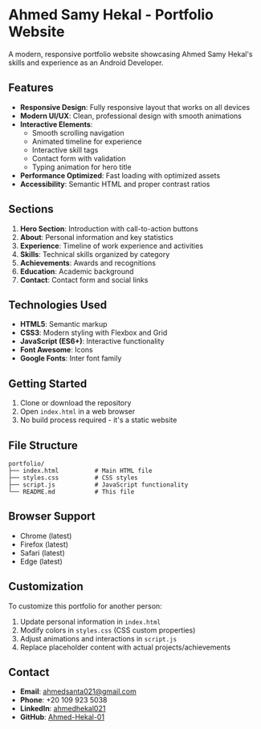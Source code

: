 # Ahmed Samy Hekal - Portfolio Website

A modern, responsive portfolio website showcasing Ahmed Samy Hekal's skills and experience as an Android Developer.

## Features

- **Responsive Design**: Fully responsive layout that works on all devices
- **Modern UI/UX**: Clean, professional design with smooth animations
- **Interactive Elements**:
  - Smooth scrolling navigation
  - Animated timeline for experience
  - Interactive skill tags
  - Contact form with validation
  - Typing animation for hero title
- **Performance Optimized**: Fast loading with optimized assets
- **Accessibility**: Semantic HTML and proper contrast ratios

## Sections

1. **Hero Section**: Introduction with call-to-action buttons
2. **About**: Personal information and key statistics
3. **Experience**: Timeline of work experience and activities
4. **Skills**: Technical skills organized by category
5. **Achievements**: Awards and recognitions
6. **Education**: Academic background
7. **Contact**: Contact form and social links

## Technologies Used

- **HTML5**: Semantic markup
- **CSS3**: Modern styling with Flexbox and Grid
- **JavaScript (ES6+)**: Interactive functionality
- **Font Awesome**: Icons
- **Google Fonts**: Inter font family

## Getting Started

1. Clone or download the repository
2. Open `index.html` in a web browser
3. No build process required - it's a static website

## File Structure

```
portfolio/
├── index.html          # Main HTML file
├── styles.css          # CSS styles
├── script.js           # JavaScript functionality
└── README.md           # This file
```

## Browser Support

- Chrome (latest)
- Firefox (latest)
- Safari (latest)
- Edge (latest)

## Customization

To customize this portfolio for another person:

1. Update personal information in `index.html`
2. Modify colors in `styles.css` (CSS custom properties)
3. Adjust animations and interactions in `script.js`
4. Replace placeholder content with actual projects/achievements

## Contact

- **Email**: ahmedsanta021@gmail.com
- **Phone**: +20 109 923 5038
- **LinkedIn**: [ahmedhekal021](https://www.linkedin.com/in/ahmedhekal021)
- **GitHub**: [Ahmed-Hekal-01](https://github.com/Ahmed-Hekal-01)
